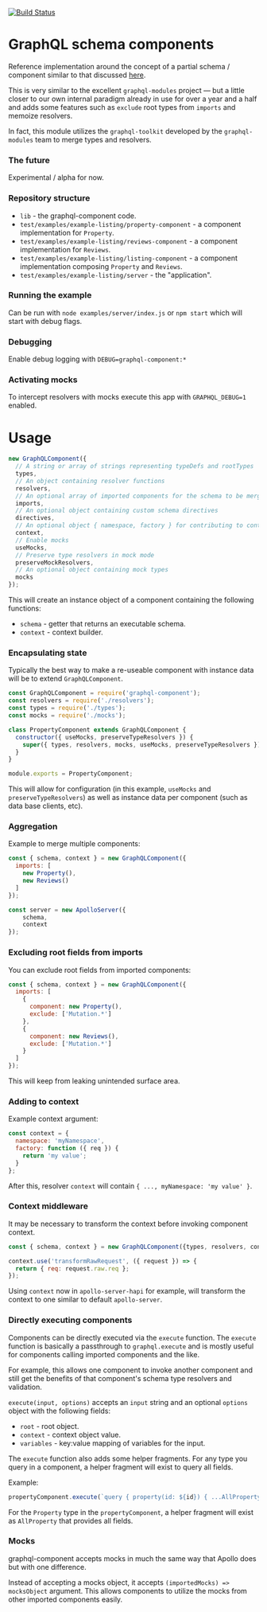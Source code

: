 [![Build Status](https://dev.azure.com/tlivings0149/Trevor%20Livingston/_apis/build/status/tlivings.graphql-component?branchName=master)](https://dev.azure.com/tlivings0149/Trevor%20Livingston/_build/latest?definitionId=1&branchName=master)

# GraphQL schema components

Reference implementation around the concept of a partial schema / component similar to that discussed [here](https://medium.com/homeaway-tech-blog/distributed-graphql-schema-development-npm-modules-d734a3cb6f12).

This is very similar to the excellent `graphql-modules` project — but a little closer to our own internal paradigm already in use for over a year and a half and adds some features such as `exclude` root types from `imports` and memoize resolvers.

In fact, this module utilizes the `graphql-toolkit` developed by the `graphql-modules` team to merge types and resolvers.

### The future

Experimental / alpha for now.

### Repository structure

- `lib` - the graphql-component code.
- `test/examples/example-listing/property-component` - a component implementation for `Property`.
- `test/examples/example-listing/reviews-component` - a component implementation for `Reviews`.
- `test/examples/example-listing/listing-component` - a component implementation composing `Property` and `Reviews`.
- `test/examples/example-listing/server` - the "application".

### Running the example

Can be run with `node examples/server/index.js` or `npm start` which will start with debug flags.

### Debugging

Enable debug logging with `DEBUG=graphql-component:*`

### Activating mocks

To intercept resolvers with mocks execute this app with `GRAPHQL_DEBUG=1` enabled.

# Usage

```javascript
new GraphQLComponent({
  // A string or array of strings representing typeDefs and rootTypes
  types,
  // An object containing resolver functions
  resolvers,
  // An optional array of imported components for the schema to be merged with
  imports,
  // An optional object containing custom schema directives
  directives,
  // An optional object { namespace, factory } for contributing to context
  context,
  // Enable mocks
  useMocks,
  // Preserve type resolvers in mock mode
  preserveMockResolvers,
  // An optional object containing mock types
  mocks
});
```

This will create an instance object of a component containing the following functions:

- `schema` - getter that returns an executable schema.
- `context` - context builder.

### Encapsulating state

Typically the best way to make a re-useable component with instance data will be to extend `GraphQLComponent`.

```javascript
const GraphQLComponent = require('graphql-component');
const resolvers = require('./resolvers');
const types = require('./types');
const mocks = require('./mocks');

class PropertyComponent extends GraphQLComponent {
  constructor({ useMocks, preserveTypeResolvers }) {
    super({ types, resolvers, mocks, useMocks, preserveTypeResolvers });
  }
}

module.exports = PropertyComponent;
```

This will allow for configuration (in this example, `useMocks` and `preserveTypeResolvers`) as well as instance data per component (such as data base clients, etc).

### Aggregation

Example to merge multiple components:

```javascript
const { schema, context } = new GraphQLComponent({
  imports: [
    new Property(),
    new Reviews()
  ]
});

const server = new ApolloServer({
    schema,
    context
});
```

### Excluding root fields from imports

You can exclude root fields from imported components:

```javascript
const { schema, context } = new GraphQLComponent({
  imports: [
    {
      component: new Property(),
      exclude: ['Mutation.*']
    },
    {
      component: new Reviews(),
      exclude: ['Mutation.*']
    }
  ]
});
```

This will keep from leaking unintended surface area.

### Adding to context

Example context argument:

```javascript
const context = {
  namespace: 'myNamespace',
  factory: function ({ req }) {
    return 'my value';
  }
};
```

After this, resolver `context` will contain `{ ..., myNamespace: 'my value' }`.

### Context middleware

It may be necessary to transform the context before invoking component context.

```javascript
const { schema, context } = new GraphQLComponent({types, resolvers, context});

context.use('transformRawRequest', ({ request }) => {
  return { req: request.raw.req };
});
```

Using `context` now in `apollo-server-hapi` for example, will transform the context to one similar to default `apollo-server`.

### Directly executing components

Components can be directly executed via the `execute` function. The `execute` function is basically a passthrough to `graphql.execute` and is mostly useful for components calling imported components and the like.

For example, this allows one component to invoke another component and still get the benefits of that component's schema type resolvers and validation.

`execute(input, options)` accepts an `input` string and an optional `options` object with the following fields:

- `root` - root object.
- `context` - context object value.
- `variables` - key:value mapping of variables for the input.

The `execute` function also adds some helper fragments. For any type you query in a component, a helper fragment will exist to query all fields.

Example:

```javascript
propertyComponent.execute(`query { property(id: ${id}) { ...AllProperty }}`, { context })
```

For the `Property` type in the `propertyComponent`, a helper fragment will exist as `AllProperty` that provides all fields.

### Mocks

graphql-component accepts mocks in much the same way that Apollo does but with one difference.

Instead of accepting a mocks object, it accepts `(importedMocks) => mocksObject` argument. This allows components to utilize the mocks from other imported components easily.
